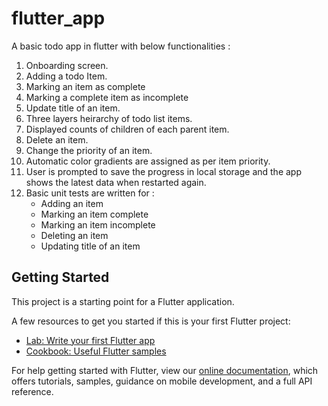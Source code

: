 # flutter_app

A basic todo app in flutter with below functionalities :

1. Onboarding screen.
2. Adding a todo Item.
3. Marking an item as complete
4. Marking a complete item as incomplete
5. Update title of an item.
6. Three layers heirarchy of todo list items.
7. Displayed counts of children of each parent item.
8. Delete an item.
9. Change the priority of an item.
10. Automatic color gradients are assigned as per item priority. 
11. User is prompted to save the progress in local storage and the app shows the latest data when restarted again.
12. Basic unit tests are written for :
	- Adding an item
  	- Marking an item complete
  	- Marking an item incomplete
  	- Deleting an item
 	- Updating title of an item



## Getting Started

This project is a starting point for a Flutter application.

A few resources to get you started if this is your first Flutter project:

- [Lab: Write your first Flutter app](https://flutter.dev/docs/get-started/codelab)
- [Cookbook: Useful Flutter samples](https://flutter.dev/docs/cookbook)

For help getting started with Flutter, view our
[online documentation](https://flutter.dev/docs), which offers tutorials,
samples, guidance on mobile development, and a full API reference.

